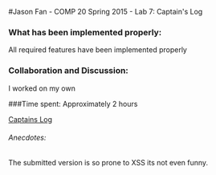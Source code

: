 #Jason Fan - COMP 20 Spring 2015 - Lab 7: Captain's Log

### What has been implemented properly:
All required features have been implemented properly

### Collaboration and Discussion:
I worked on my own

###Time spent:
Approximately 2 hours

[Captains Log](http://tuftsdev.github.io/comp20-jfan/captainslog/index.html)

###### Anecdotes:
The submitted version is so prone to XSS its not even funny.
